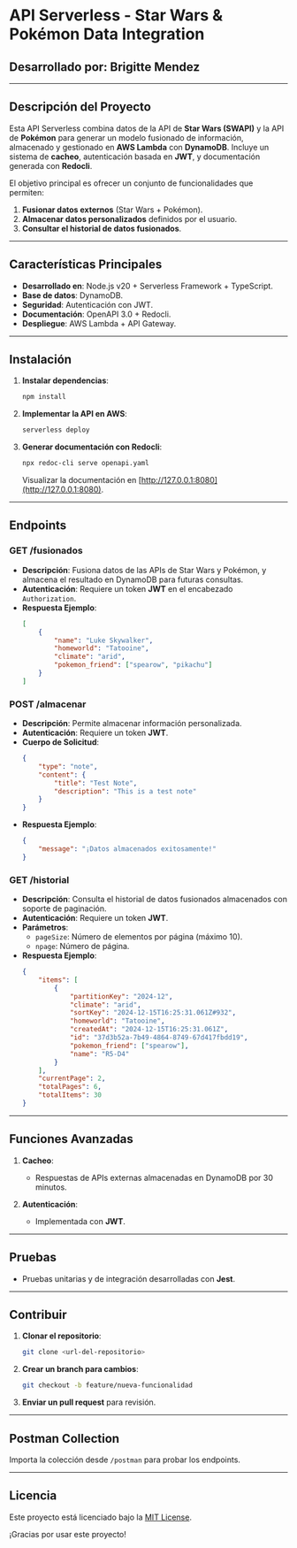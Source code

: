 # API Serverless - Star Wars & Pokémon Data Integration

## **Desarrollado por:** Brigitte Mendez

---

## **Descripción del Proyecto**

Esta API Serverless combina datos de la API de **Star Wars (SWAPI)** y la API de **Pokémon** para generar un modelo fusionado de información, almacenado y gestionado en **AWS Lambda** con **DynamoDB**. Incluye un sistema de **cacheo**, autenticación basada en **JWT**, y documentación generada con **Redocli**.

El objetivo principal es ofrecer un conjunto de funcionalidades que permiten:

1. **Fusionar datos externos** (Star Wars + Pokémon).
2. **Almacenar datos personalizados** definidos por el usuario.
3. **Consultar el historial de datos fusionados**.

---

## **Características Principales**

- **Desarrollado en**: Node.js v20 + Serverless Framework + TypeScript.
- **Base de datos**: DynamoDB.
- **Seguridad**: Autenticación con JWT.
- **Documentación**: OpenAPI 3.0 + Redocli.
- **Despliegue**: AWS Lambda + API Gateway.

---

## **Instalación**

1. **Instalar dependencias**:

   ```bash
   npm install
   ```

2. **Implementar la API en AWS**:

   ```bash
   serverless deploy
   ```

3. **Generar documentación con Redocli**:

   ```bash
   npx redoc-cli serve openapi.yaml
   ```

   Visualizar la documentación en [http://127.0.0.1:8080](http://127.0.0.1:8080).

---

## **Endpoints**

### **GET /fusionados**

- **Descripción**: Fusiona datos de las APIs de Star Wars y Pokémon, y almacena el resultado en DynamoDB para futuras consultas.
- **Autenticación**: Requiere un token **JWT** en el encabezado `Authorization`.
- **Respuesta Ejemplo**:
   ```json
   [
       {
           "name": "Luke Skywalker",
           "homeworld": "Tatooine",
           "climate": "arid",
           "pokemon_friend": ["spearow", "pikachu"]
       }
   ]
   ```

### **POST /almacenar**

- **Descripción**: Permite almacenar información personalizada.
- **Autenticación**: Requiere un token **JWT**.
- **Cuerpo de Solicitud**:
   ```json
   {
       "type": "note",
       "content": {
           "title": "Test Note",
           "description": "This is a test note"
       }
   }
   ```
- **Respuesta Ejemplo**:
   ```json
   {
       "message": "¡Datos almacenados exitosamente!"
   }
   ```

### **GET /historial**

- **Descripción**: Consulta el historial de datos fusionados almacenados con soporte de paginación.
- **Autenticación**: Requiere un token **JWT**.
- **Parámetros**:
   - `pageSize`: Número de elementos por página (máximo 10).
   - `npage`: Número de página.
- **Respuesta Ejemplo**:
   ```json
   {
       "items": [
           {
               "partitionKey": "2024-12",
               "climate": "arid",
               "sortKey": "2024-12-15T16:25:31.061Z#932",
               "homeworld": "Tatooine",
               "createdAt": "2024-12-15T16:25:31.061Z",
               "id": "37d3b52a-7b49-4864-8749-67d417fbdd19",
               "pokemon_friend": ["spearow"],
               "name": "R5-D4"
           }
       ],
       "currentPage": 2,
       "totalPages": 6,
       "totalItems": 30
   }
   ```

---

## **Funciones Avanzadas**

1. **Cacheo**:
   - Respuestas de APIs externas almacenadas en DynamoDB por 30 minutos.

2. **Autenticación**:
   - Implementada con **JWT**.

---

## **Pruebas**

- Pruebas unitarias y de integración desarrolladas con **Jest**.

---

## **Contribuir**

1. **Clonar el repositorio**:
   ```bash
   git clone <url-del-repositorio>
   ```

2. **Crear un branch para cambios**:
   ```bash
   git checkout -b feature/nueva-funcionalidad
   ```

3. **Enviar un pull request** para revisión.

---

## **Postman Collection**

Importa la colección desde `/postman` para probar los endpoints.

---

## **Licencia**

Este proyecto está licenciado bajo la [MIT License](https://opensource.org/licenses/MIT). 

¡Gracias por usar este proyecto!
